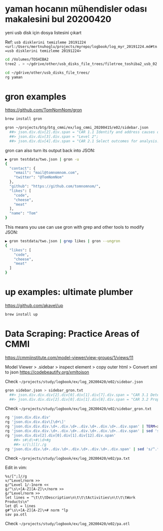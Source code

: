 
# yaman hocanın mühendisler odası makalesini bul 20200420 

yeni usb disk için dosya listesini çıkart

Ref: `usb disklerini temizleme 20191224 <url:/Users/mertnuhoglu/projects/myrepo/logbook/log_myr_20191224.md#tn=usb disklerini temizleme 20191224>`

``` bash
cd /Volumes/TOSHIBA2
tree2 . > ~/gdrive/other/usb_disks_file_trees/filetree_toshiba2_usb_02.otl
``` 

``` bash
cd ~/gdrive/other/usb_disks_file_trees/
rg yaman
``` 

# gron examples

https://github.com/TomNomNom/gron 

``` bash
brew install gron
``` 

``` bash
gron ~/projects/btg/btg_cmmi/ex/log_cmmi_20200415/e02/sidebar.json
  ##> json.div.div[2].div.span = "CAR 1.1 Identify and address causes of selected outcomes.";
  ##> json.div.div[3].div.span = "Level 2";
  ##> json.div.div[4].div.span = "CAR 2.1 Select outcomes for analysis.";
``` 

gron can also turn its output back into JSON:

``` bash
▶ gron testdata/two.json | gron -u
{
  "contact": {
    "email": "mail@tomnomnom.com",
    "twitter": "@TomNomNom"
  },
  "github": "https://github.com/tomnomnom/",
  "likes": [
    "code",
    "cheese",
    "meat"
  ],
  "name": "Tom"
}
``` 

This means you use can use gron with grep and other tools to modify JSON:

``` bash
▶ gron testdata/two.json | grep likes | gron --ungron
{
  "likes": [
    "code",
    "cheese",
    "meat"
  ]
}
``` 

# up examples: ultimate plumber

https://github.com/akavel/up

``` bash
brew install up
``` 

# Data Scraping: Practice Areas of CMMI

https://cmmiinstitute.com/model-viewer/view-groups/1/views/11

Model Viewer > .sidebar > inspect element > copy outer html > Convert xml to json https://codebeautify.org/xmltojson 

Check `~/projects/study/logbook/ex/log_20200420/e02/sidebar.json`

``` bash
gron sidebar.json > sidebar_gron.txt
  ##> json.div.div.div[2].div[0].div[1].div[7].div.span = "CAR 3.1 Determine root causes of selected outcomes by following an organizational process.";
  ##> json.div.div.div[2].div[0].div[1].div[8].div.span = "CAR 3.2 Propose actions to address identified root causes.";
``` 

Check  `~/projects/study/logbook/ex/log_20200420/e02/sidebar_gron.txt`

``` bash
rg 'json.div.div.div'
rg 'json.div.div.div\[\d+\]'
rg 'json.div.div.div.\d+..div.\d+..div.\d+..div.\d+..div.span' | TERM=xterm up
rg 'json.div.div.div.\d+..div.\d+..div.\d+..div.\d+..div.span' | sed 's/^.*= //' > pa.txt
rg 'json.div.div[2].div[0].div[1].div[12].div.span'
	##> s#\d\+#\\d+#g
	##> s/[\][]/./g
rg 'json.div.div.\d+..div.\d+..div.\d+..div.\d+..div.span' | sed 's/^.*= //' > pa.txt
``` 

Check `~/projects/study/logbook/ex/log_20200420/e02/pa.txt`

Edit in vim:

``` vim
%s/[";]//g
v/^Level/norm >>
g/^Level 1/-1norm <<
g/^\s\+[A-Z][A-Z]\+/norm >>
g/^Level/norm >>
let lines = "\t\t\tDescription\n\t\t\tActivities\n\t\t\tWork Products\n"
let @l = lines
g#^\s\+[A-Z][A-Z]\+# norm "lp
sav pa.otl
``` 

Check `~/projects/study/logbook/ex/log_20200420/e02/pa.otl`

